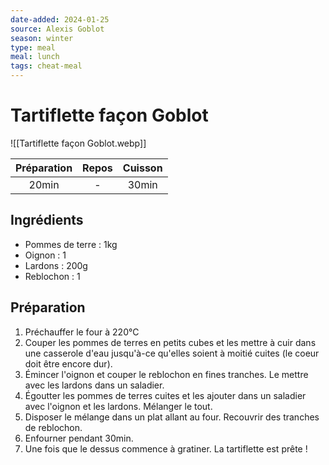 ```yaml
---
date-added: 2024-01-25
source: Alexis Goblot
season: winter
type: meal
meal: lunch
tags: cheat-meal
---
```


# Tartiflette façon Goblot

![[Tartiflette façon Goblot.webp]]

| Préparation | Repos | Cuisson |
|:-----------:|:-----:|:-------:|
|    20min    |   -   |  30min  |

## Ingrédients

- Pommes de terre : 1kg
- Oignon : 1
- Lardons : 200g
- Reblochon : 1

## Préparation

1. Préchauffer le four à 220°C
2. Couper les pommes de terres en petits cubes et les mettre à cuir dans une casserole d'eau jusqu'à-ce qu'elles soient à moitié cuites (le coeur doit être encore dur).
3. Émincer l'oignon et couper le reblochon en fines tranches. Le mettre avec les lardons dans un saladier.
4. Égoutter les pommes de terres cuites et les ajouter dans un saladier avec l'oignon et les lardons. Mélanger le tout.
5. Disposer le mélange dans un plat allant au four. Recouvrir des tranches de reblochon.
6. Enfourner pendant 30min.
7. Une fois que le dessus commence à gratiner. La tartiflette est prête !
